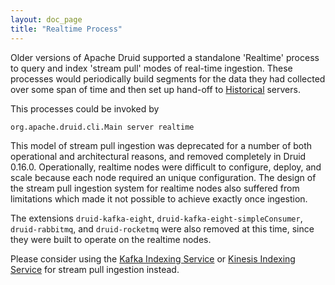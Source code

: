 ```yaml
---
layout: doc_page
title: "Realtime Process"
---
```


<!--
  ~ Licensed to the Apache Software Foundation (ASF) under one
  ~ or more contributor license agreements.  See the NOTICE file
  ~ distributed with this work for additional information
  ~ regarding copyright ownership.  The ASF licenses this file
  ~ to you under the Apache License, Version 2.0 (the
  ~ "License"); you may not use this file except in compliance
  ~ with the License.  You may obtain a copy of the License at
  ~
  ~   http://www.apache.org/licenses/LICENSE-2.0
  ~
  ~ Unless required by applicable law or agreed to in writing,
  ~ software distributed under the License is distributed on an
  ~ "AS IS" BASIS, WITHOUT WARRANTIES OR CONDITIONS OF ANY
  ~ KIND, either express or implied.  See the License for the
  ~ specific language governing permissions and limitations
  ~ under the License.
  -->

Older versions of Apache Druid supported a standalone 'Realtime' process to query and index 'stream pull'
modes of real-time ingestion. These processes would periodically build segments for the data they had collected over
some span of time and then set up hand-off to [Historical](../design/historical.html) servers.

This processes could be invoked by

```
org.apache.druid.cli.Main server realtime
```

This model of stream pull ingestion was deprecated for a number of both operational and architectural reasons, and
removed completely in Druid 0.16.0. Operationally, realtime nodes were difficult to configure, deploy, and scale because
each node required an unique configuration. The design of the stream pull ingestion system for realtime nodes also
suffered from limitations which made it not possible to achieve exactly once ingestion.

The extensions `druid-kafka-eight`, `druid-kafka-eight-simpleConsumer`, `druid-rabbitmq`, and `druid-rocketmq` were also
removed at this time, since they were built to operate on the realtime nodes.

Please consider using the [Kafka Indexing Service](../development/extensions-core/kafka-ingestion.html) or
[Kinesis Indexing Service](../development/extensions-core/kinesis-ingestion.md) for stream pull ingestion instead.
